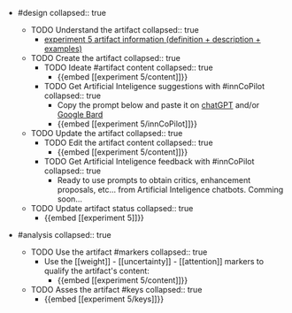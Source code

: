 
- #design
   collapsed:: true
  - TODO Understand the artifact
    collapsed:: true
    - [experiment 5 artifact information (definition + description + examples)](https://go.innbok.com/#/page/innBoK%2Fexperiment-%28id%29%2Finfo)
  - TODO Create the artifact
     collapsed:: true
    - TODO Ideate #artifact content
      collapsed:: true
      - {{embed [[experiment 5/content]]}}
    - TODO Get Artificial Inteligence suggestions with #innCoPilot
      collapsed:: true
      - Copy the prompt below and paste it on [chatGPT](https://chat.openai.com) and/or [Google Bard](https://bard.google.com/chat)
      - {{embed [[experiment 5/innCoPilot]]}}
  - TODO Update the artifact
    collapsed:: true
    - TODO Edit the artifact content
     collapsed:: true
      - {{embed [[experiment 5/content]]}}
    - TODO Get Artificial Inteligence feedback with #innCoPilot
      collapsed:: true
      - Ready to use prompts to obtain critics, enhancement proposals, etc... from Artificial Inteligence chatbots. Comming soon...
  - TODO Update artifact status
    collapsed:: true
    - {{embed [[experiment 5]]}}


- #analysis
  collapsed:: true
  - TODO Use the artifact #markers
    collapsed:: true
    - Use the [[weight]] - [[uncertainty]] - [[attention]] markers to qualify the artifact's content:
      - {{embed [[experiment 5/content]]}}
  - TODO Asses the artifact #keys
    collapsed:: true
    - {{embed [[experiment 5/keys]]}}








